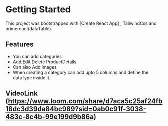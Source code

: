 # Getting Started 
This project was bootstrapped with [Create React App] , TailwindCss and primereact(dataTable).



## Features
 - You can add categories
 - Add,Edit,Delete ProductDetails
 - Can also Add images
 - When creating a category can add upto 5 columns and define the dataType inside it.

## VideoLink (https://www.loom.com/share/d7aca5c25af24fb18dc3d39da84bc989?sid=0ab0c91f-3038-483c-8c4b-99e199d9b86a)
 
 
 

 
